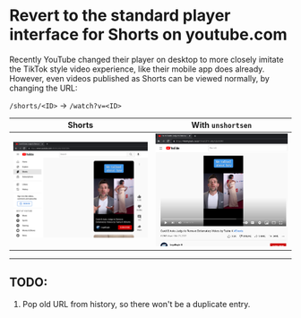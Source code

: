 # Revert to the standard player interface for **Shorts** on youtube.com

Recently YouTube changed their player on desktop to more closely imitate the TikTok style video experience, like their mobile app does already. However, even videos published as Shorts can be viewed normally, by changing the URL:

`/shorts/<ID>` &rightarrow; `/watch?v=<ID>`

| Shorts | With `unshortsen` |
|---|---|
|![Screenshot of Shorts player](before.png)|![Screenshot of standard player](after.png)|

---

## TODO:
1. Pop old URL from history, so there won't be a duplicate entry.